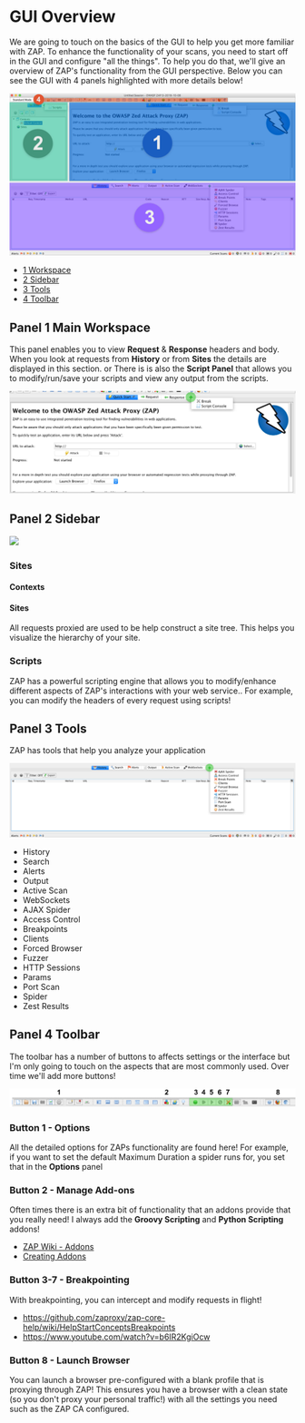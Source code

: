 # GUI Overview
We are going to touch on the basics of the GUI to help you get more familiar with ZAP. To enhance the functionality
of your scans, you need to start off in the GUI and configure "all the things". To help you do that, we'll give an 
overview of ZAP's functionality from the GUI perspective. Below you can see the GUI with 4 panels highlighted with more details below!

![Main overview](assets/images/zap-gui-main.jpg)

- [1 Workspace](#panel-1-workspace)
- [2 Sidebar](#panel-2-sidebar)
- [3 Tools](#panel-3-tools)
- [4 Toolbar](#panel-4-toolbar)

## Panel 1 Main Workspace
This panel enables you to view **Request** & **Response** headers and body. When you look at requests from **History** or from **Sites** the details are displayed in this section. or There is is also the **Script Panel** that allows you to modify/run/save your scripts and view any output from the scripts. 

![Panel 1](assets/images/zap-gui-panel-1.jpg)



## Panel 2 Sidebar
<img src="https://raw.githubusercontent.com/rezen/zap-tutorial/master/assets/images/zap-gui-panel-2.jpg" width="300" />

### Sites

#### Contexts

#### Sites
All requests proxied are used to be help construct a site tree. This helps you visualize the hierarchy of your site. 


### Scripts
ZAP has a powerful scripting engine that allows you to modify/enhance different aspects of ZAP's interactions with your 
web service.. For example, you can modify the headers of every request using scripts!

## Panel 3 Tools
ZAP has tools that help you analyze your application

![Panel 3](assets/images/zap-gui-panel-3.jpg)

- History
- Search 
- Alerts
- Output
- Active Scan
- WebSockets
- AJAX Spider
- Access Control
- Breakpoints
- Clients
- Forced Browser
- Fuzzer
- HTTP Sessions
- Params
- Port Scan
- Spider
- Zest Results


## Panel 4 Toolbar
The toolbar has a number of buttons to affects settings or the interface but I'm only going to touch on the aspects that are most commonly used. Over time we'll add more buttons!

![Panel 4](assets/images/zap-toolbar.png)

### Button 1 - Options
All the detailed options for ZAPs functionality are found here! For example, if you want to set the default Maximum Duration a spider runs for, you set that in the **Options** panel

### Button 2 - Manage Add-ons
Often times there is an extra bit of functionality that an addons provide that you really need! I always add the **Groovy Scripting** and **Python Scripting** addons!

- [ZAP Wiki - Addons](https://github.com/zaproxy/zap-extensions/wiki)
- [Creating Addons](https://www.owasp.org/images/3/37/GuidelineZAPExtensionsAddOns1.0.pdf)

### Button 3-7 - Breakpointing
With breakpointing, you can intercept and modify requests in flight!

- https://github.com/zaproxy/zap-core-help/wiki/HelpStartConceptsBreakpoints
- https://www.youtube.com/watch?v=b6IR2KgiOcw

### Button 8 - Launch Browser
You can launch a browser pre-configured with a blank profile that is proxying through ZAP! This ensures you have a browser with a clean state (so you don't proxy your personal traffic!) with all the settings you need such as the ZAP CA configured.